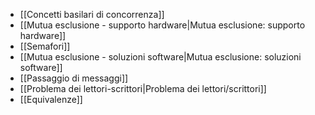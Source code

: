 - [[Concetti basilari di concorrenza]]
- [[Mutua esclusione - supporto hardware|Mutua esclusione: supporto hardware]]
- [[Semafori]]
- [[Mutua esclusione - soluzioni software|Mutua esclusione: soluzioni software]]
- [[Passaggio di messaggi]]
- [[Problema dei lettori-scrittori|Problema dei lettori/scrittori]]
- [[Equivalenze]]